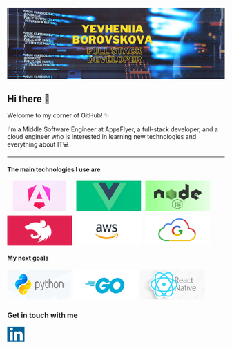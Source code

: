 [![Yevheniia Borovskova - Full Stack Developer](assets/bg_header.png)](https://www.linkedin.com/in/yevheniia-borovskova-759830212/)
## Hi there 👋

Welcome to my corner of GitHub! ✨

I'm a Middle Software Engineer at AppsFlyer, a full-stack developer, and a cloud engineer who is interested in learning new technologies and everything about IT💻

---

#### The main technologies I use are

<div style="display:flex; flex-wrap: wrap; gap: 10px;">
    <img src="assets/angular.png" alt="angular" style="width: 150px;
   height:70px; object-fit: contain;" />
     <img src="assets/vue-js.png" alt="vue-js" style="width: 150px;
   height:70px;" />
     <img src="assets/node-js.png" alt="node-js" style="width: 150px;
   height:70px;" />
     <img src="assets/nest-js.png" alt="nest-js" style="width: 150px;
   height:70px;" />
     <img src="assets/aws.png" alt="aws" style="width: 150px;
   height:70px;" />
      <img src="assets/google.png" alt="google" style="width: 150px;
   height:70px;" />
</div>

#### My next goals

 <img src="assets/python.png" alt="python" style="width: 150px;
   height:70px;" />
     <img src="assets/goland.png" alt="goland" style="width: 150px;
   height:70px;" />
     <img src="assets/react-native.png" alt="react-native" style="width: 150px;
   height:70px;" />

### Get in touch with me

<a href="https://www.linkedin.com/in/yevheniia-borovskova-759830212" target="blank">
     <img src="assets/linkedin.png" alt="linkedin" style="width: 40px;
    height: 35px;" />
</a>

<!--
**Borovskova/Borovskova** is a ✨ _special_ ✨ repository because its `README.md` (this file) appears on your GitHub profile.

Here are some ideas to get you started:

- 🔭 I’m currently working on ...
- 🌱 I’m currently learning ...
- 👯 I’m looking to collaborate on ...
- 🤔 I’m looking for help with ...
- 💬 Ask me about ...
- 📫 How to reach me: ...
- 😄 Pronouns: ...
- ⚡ Fun fact: ...
-->
